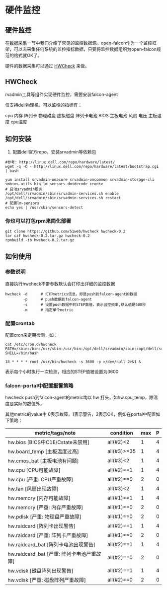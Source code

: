 # 硬件监控

## 硬件监控

在[数据采集](../../di-bu-fen-li-nian/philosophy/data-collect.md)一节中我们介绍了常见的监控数据源。open-falcon作为一个监控框架，可以去采集任何系统的监控指标数据，只要将监控数据组织为open-falcon规范的格式就OK了。

硬件的数据采集可以通过 [HWCheck](https://github.com/51web/hwcheck) 来做。

## HWCheck

rvadmin工具等组件实现硬件监控，需要安装falcon-agent

仅支持dell物理机，可以监控的指标有：

cpu 内存 阵列卡 物理磁盘 虚拟磁盘 阵列卡电池 BIOS 主板电池 风扇 电压 主板温度 cpu温度

## 如何安装

1. 配置dell官方repo，安装srvadmin等依赖包

```
#参考: http://linux.dell.com/repo/hardware/latest/
wget -q -O - http://linux.dell.com/repo/hardware/latest/bootstrap.cgi | bash

yum install srvadmin-omacore srvadmin-omcommon srvadmin-storage-cli smbios-utils-bin lm_sensors dmidecode cronie
# 启动srvadmin服务
/opt/dell/srvadmin/sbin/srvadmin-services.sh enable
/opt/dell/srvadmin/sbin/srvadmin-services.sh restart
# 配置lm-sensors
echo yes | /usr/sbin/sensors-detect
```

### 你也可以打包rpm来简化部署

```
git clone https://github.com/51web/hwcheck hwcheck-0.2
tar czf hwcheck-0.2.tar.gz hwcheck-0.2
rpmbuild -tb hwcheck-0.2.tar.gz
```

## 如何使用

### 参数说明

直接执行hwcheck不带参数默认会打印出详细的监控数据

```
hwcheck -d      # 打印metrics信息，即是push到falcon-agent的数据
        -p      # push数据到falcon-agent
        -s      # 设置push数据中的STEP数值，表示监控频率,默认值是600秒
        -m      # 指定单个metric
```

### 配置crontab

配置cron来定期检测，如：

```
cat /etc/cron.d/hwcheck
PATH=/sbin:/bin:/usr/sbin:/usr/bin:/opt/dell/srvadmin/sbin:/opt/dell/srvadmin/bin
SHELL=/bin/bash

18 * * * * root /usr/bin/hwcheck -s 3600 -p >/dev/null 2>&1 &
```

表示每个小时执行一次检测，相应的STEP值被设置为3600

### falcon-portal中配置报警策略

hwcheck push到falcon-agent的metric均以 hw 打头，如hw.cpu\_temp，除温度是实际的数值外，

其他metric的value中 0表示故障，1表示警告，2表示OK，例如在portal中配置如下策略：

| metric/tags/note                  | condition   | max | P |
| --------------------------------- | ----------- | --- | - |
| hw.bios \[BIOS中C1E/Cstate未禁用]     | all(#2)<2   | 1   | 4 |
| hw.board\_temp \[主板温度过高]          | all(#3)>=35 | 1   | 4 |
| hw.cmos\_bat \[主板电池有问题]           | all(#3)<2   | 1   | 4 |
| hw.cpu \[CPU可能故障]                 | all(#2)==1  | 1   | 4 |
| hw.cpu \[严重: CPU严重故障]             | all(#2)==0  | 2   | 0 |
| hw.fan \[风扇出现故障]                  | all(#3)<2   | 1   | 4 |
| hw.memory \[内存可能故障]               | all(#1)==1  | 1   | 4 |
| hw.memory \[严重: 内存严重故障]           | all(#1)==0  | 2   | 0 |
| hw.pdisk \[严重: 物理盘严重故障]           | all(#1)==0  | 2   | 0 |
| hw.raidcard \[阵列卡出现警告]            | all(#2)==1  | 1   | 4 |
| hw.raidcard \[严重: 阵列卡严重故障]        | all(#1)==0  | 2   | 0 |
| hw.raidcard\_bat \[阵列卡电池出现警告]     | all(#2)==1  | 1   | 4 |
| hw.raidcard\_bat \[严重: 阵列卡电池严重故障] | all(#2)==0  | 2   | 0 |
| hw.vdisk \[磁盘阵列出现警告]              | all(#2)==1  | 1   | 4 |
| hw.vdisk \[严重: 磁盘阵列严重故障]          | all(#2)==0  | 2   | 0 |
